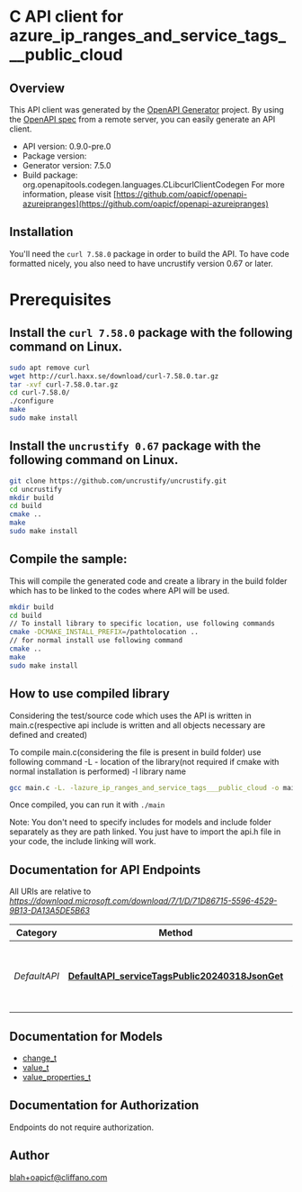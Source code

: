 # C API client for azure_ip_ranges_and_service_tags___public_cloud

## Overview
This API client was generated by the [OpenAPI Generator](https://openapi-generator.tech) project. By using the [OpenAPI spec](https://openapis.org) from a remote server, you can easily generate an API client.

- API version: 0.9.0-pre.0
- Package version: 
- Generator version: 7.5.0
- Build package: org.openapitools.codegen.languages.CLibcurlClientCodegen
For more information, please visit [https://github.com/oapicf/openapi-azureipranges](https://github.com/oapicf/openapi-azureipranges)

## Installation
You'll need the `curl 7.58.0` package in order to build the API. To have code formatted nicely, you also need to have uncrustify version 0.67 or later.

# Prerequisites

## Install the `curl 7.58.0` package with the following command on Linux.
```bash
sudo apt remove curl
wget http://curl.haxx.se/download/curl-7.58.0.tar.gz
tar -xvf curl-7.58.0.tar.gz
cd curl-7.58.0/
./configure
make
sudo make install
```
## Install the `uncrustify 0.67` package with the following command on Linux.
```bash
git clone https://github.com/uncrustify/uncrustify.git
cd uncrustify
mkdir build
cd build
cmake ..
make
sudo make install
```

## Compile the sample:
This will compile the generated code and create a library in the build folder which has to be linked to the codes where API will be used.
```bash
mkdir build
cd build
// To install library to specific location, use following commands
cmake -DCMAKE_INSTALL_PREFIX=/pathtolocation ..
// for normal install use following command
cmake ..
make
sudo make install
```
## How to use compiled library
Considering the test/source code which uses the API is written in main.c(respective api include is written and all objects necessary are defined and created)

To compile main.c(considering the file is present in build folder) use following command
-L - location of the library(not required if cmake with normal installation is performed)
-l library name
```bash
gcc main.c -L. -lazure_ip_ranges_and_service_tags___public_cloud -o main
```
Once compiled, you can run it with ``` ./main ```

Note: You don't need to specify includes for models and include folder separately as they are path linked. You just have to import the api.h file in your code, the include linking will work.

## Documentation for API Endpoints

All URIs are relative to *https://download.microsoft.com/download/7/1/D/71D86715-5596-4529-9B13-DA13A5DE5B63*

Category | Method | HTTP request | Description
------------ | ------------- | ------------- | -------------
*DefaultAPI* | [**DefaultAPI_serviceTagsPublic20240318JsonGet**](docs/DefaultAPI.md#DefaultAPI_serviceTagsPublic20240318JsonGet) | **GET** /ServiceTags_Public_20240318.json | Get Azure IP Ranges and Service Tags - Public Cloud


## Documentation for Models

 - [change_t](docs/change.md)
 - [value_t](docs/value.md)
 - [value_properties_t](docs/value_properties.md)


## Documentation for Authorization

Endpoints do not require authorization.


## Author

blah+oapicf@cliffano.com

